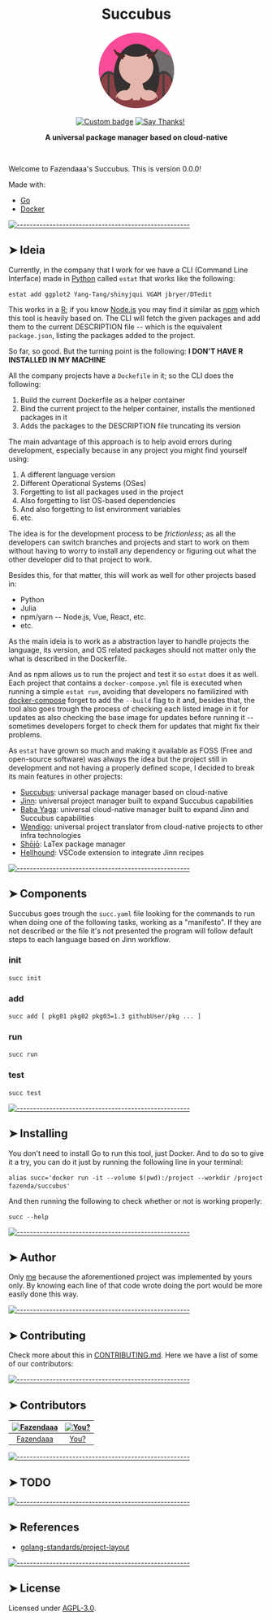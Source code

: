 <!-- ⚠️ This README has been generated from the file(s) "blueprint.md" ⚠️--><h1 align="center">Succubus</h1>

<p align="center">
  <img src="https://raw.githubusercontent.com/Fazendaaa/Succubus/master/assets/img/logo.svg" alt="Logo" width="150" height="150" />
</p>

<p align="center">
		<a href="https://github.com/badges/shields"><img alt="Custom badge" src="https://img.shields.io/badge/custom-badge-f39f37.svg" height="20"/></a>
<a href="https://saythanks.io/to/lucas.carotta%40outlook.com"><img alt="Say Thanks!" src="https://img.shields.io/badge/Say%20Thanks-!-1EAEDB.svg?longCache=true&style=for-the-badge" height="20"/></a>
<a href=""><img alt="" src="" height="20"/></a>
<a href=""><img alt="" src="" height="20"/></a>
<a href=""><img alt="" src="" height="20"/></a>
<a href=""><img alt="" src="" height="20"/></a>
<a href=""><img alt="" src="" height="20"/></a>
<a href=""><img alt="" src="" height="20"/></a>
	</p>


<p align="center">
  <b>A universal package manager based on cloud-native</b></br>
  <sub><sub>
</p>

<br />


Welcome to Fazendaaa's Succubus. This is version 0.0.0!

Made with:

- [Go](https://golang.org/)
- [Docker](https://www.docker.com/)


[![-----------------------------------------------------](https://raw.githubusercontent.com/andreasbm/readme/master/assets/lines/water.png)](#ideia)

## ➤ Ideia

Currently, in the company that I work for we have a CLI (Command Line Interface) made in [Python](https://www.python.org/) called `estat` that works like the following:

```shell
estat add ggplot2 Yang-Tang/shinyjqui VGAM jbryer/DTedit
```

This works in a [R](https://www.r-project.org/); if you know [Node.js](https://nodejs.org/en/) you may find it similar as [npm](https://www.npmjs.com/) which this tool is heavily based on. The CLI will fetch the given packages and add them to the current DESCRIPTION file -- which is the equivalent `package.json`, listing the packages added to the project.

So far, so good. But the turning point is the following: **I DON'T HAVE R INSTALLED IN MY MACHINE**

All the company projects have a `Dockefile` in it; so the CLI does the following:

1. Build the current Dockerfile as a helper container
2. Bind the current project to the helper container, installs the mentioned packages in it
3. Adds the packages to the DESCRIPTION file truncating its version

The main advantage of this approach is to help avoid errors during development, especially because in any project you might find yourself using:

1. A different language version
2. Different Operational Systems (OSes)
3. Forgetting to list all packages used in the project
4. Also forgetting to list OS-based dependencies
5. And also forgetting to list environment variables
6. etc.

The idea is for the development process to be *frictionless*; as all the developers can switch branches and projects and start to work on them without having to worry to install any dependency or figuring out what the other developer did to that project to work.

Besides this, for that matter, this will work as well for other projects based in:

- Python
- Julia
- npm/yarn -- Node.js, Vue, React, etc.
- etc.

As the main ideia is to work as a abstraction layer to handle projects the language, its version, and OS related packages should not matter only the what is described in the Dockerfile.

And as npm allows us to run the project and test it so `estat` does it as well. Each project that contains a `docker-compose.yml` file is executed when running a simple `estat run`, avoiding that developers no familizired with [docker-compose](https://docs.docker.com/compose/) forget to add the `--build` flag to it and, besides that, the tool also goes trough the process of checking each listed image in it for updates as also checking the base image for updates before running it -- sometimes developers forget to check them for updates that might fix their problems.

As `estat` have grown so much and making it available as FOSS (Free and open-source software) was always the idea but the project still in development and not having a properly defined scope, I decided to break its main features in other projects:

- [Succubus](https://github.com/Fazendaaa/Succubus): universal package manager based on cloud-native
- [Jinn](https://github.com/Fazendaaa/Jinn): universal project manager built to expand Succubus capabilities
- [Baba Yaga](https://github.com/Fazendaaa/BabaYaga): universal cloud-native manager built to expand Jinn and Succubus capabilities
- [Wendigo](https://github.com/Fazendaaa/Wendigo): universal project translator from cloud-native projects to other infra technologies
- [Shōjō](https://github.com/Fazendaaa/Shojo): LaTex package manager
- [Hellhound](github.com/Fazendaaa/Hellhound): VSCode extension to integrate Jinn recipes


[![-----------------------------------------------------](https://raw.githubusercontent.com/andreasbm/readme/master/assets/lines/water.png)](#components)

## ➤ Components

Succubus goes trough the `succ.yaml` file looking for the commands to run when doing one of the following tasks, working as a "manifesto". If they are not described or the file it's not presented the program will follow default steps to each language based on Jinn workflow.

### init

```shell
succ init
```

### add

```shell
succ add [ pkg01 pkg02 pkg03=1.3 githubUser/pkg ... ]
```

### run

```shell
succ run
```

### test

```shell
succ test
```


[![-----------------------------------------------------](https://raw.githubusercontent.com/andreasbm/readme/master/assets/lines/water.png)](#installing)

## ➤ Installing

You don't need to install Go to run this tool, just Docker. And to do so to give it a try, you can do it just by running the following line in your terminal:

```shell
alias succ='docker run -it --volume $(pwd):/project --workdir /project fazenda/succubus'
```

And then running the following to check whether or not is working properly:

```shell
succ --help
```


[![-----------------------------------------------------](https://raw.githubusercontent.com/andreasbm/readme/master/assets/lines/water.png)](#author)

## ➤ Author

Only [me](https://github.com/Fazendaaa) because the aforementioned project was implemented by yours only. By knowing each line of that code wrote doing the port would be more easily done this way.


[![-----------------------------------------------------](https://raw.githubusercontent.com/andreasbm/readme/master/assets/lines/water.png)](#contributing)

## ➤ Contributing

Check more about this in [CONTRIBUTING.md](CONTRIBUTING.md). Here we have a list of some of our contributors:


[![-----------------------------------------------------](https://raw.githubusercontent.com/andreasbm/readme/master/assets/lines/water.png)](#contributors)

## ➤ Contributors
	

| [<img alt="Fazendaaa" src="https://avatars2.githubusercontent.com/u/12137236?s=460&u=75ec76d6f0c577de2ebfa4eae77cc4c4ad17ec06&v=4" width="100">](https://twitter.com/the_fznd) | [<img alt="You?" src="https://joeschmoe.io/api/v1/random" width="100">](https://github.com/andreasbm/web-config/blob/master/CONTRIBUTING.md) |
|:--------------------------------------------------:|:--------------------------------------------------:|
| [Fazendaaa](https://twitter.com/the_fznd)        | [You?](https://github.com/andreasbm/web-config/blob/master/CONTRIBUTING.md) |



[![-----------------------------------------------------](https://raw.githubusercontent.com/andreasbm/readme/master/assets/lines/water.png)](#todo)

## ➤ TODO


[![-----------------------------------------------------](https://raw.githubusercontent.com/andreasbm/readme/master/assets/lines/water.png)](#references)

## ➤ References

- [golang-standards/project-layout](https://github.com/golang-standards/project-layout)


[![-----------------------------------------------------](https://raw.githubusercontent.com/andreasbm/readme/master/assets/lines/water.png)](#license)

## ➤ License
	
Licensed under [AGPL-3.0](https://opensource.org/licenses/AGPL-3.0).
